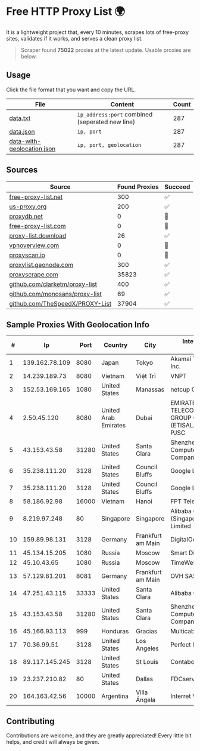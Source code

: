 
# Free HTTP Proxy List 🌍

It is a lightweight project that, every 10 minutes, scrapes lots of free-proxy sites, validates if it works, and serves a clean proxy list.


> Scraper found **75022** proxies at the latest update. Usable proxies are below.

## Usage

Click the file format that you want and copy the URL.


|File|Content|Count|
|----|-------|-----|
|[data.txt](https://raw.githubusercontent.com/themiralay/Proxy-List-World/master/data.txt)|`ip_address:port` combined (seperated new line)|287|
|[data.json](https://raw.githubusercontent.com/themiralay/Proxy-List-World/master/data.json)|`ip, port`|287|
|[data-with-geolocation.json](https://raw.githubusercontent.com/themiralay/Proxy-List-World/master/data-with-geolocation.json)|`ip, port, geolocation`|287|

## Sources

|Source|Found Proxies|Succeed|
|------|-------------|-------|
|[free-proxy-list.net](https://free-proxy-list.net)|300|✅|
|[us-proxy.org](https://www.us-proxy.org)|200|✅|
|[proxydb.net](http://proxydb.net)|0|🚫|
|[free-proxy-list.com](https://free-proxy-list.com/?page=&port=&type%5B%5D=http&type%5B%5D=https&up_time=0&search=Search)|0|🚫|
|[proxy-list.download](https://www.proxy-list.download/HTTP)|26|✅|
|[vpnoverview.com](https://vpnoverview.com/privacy/anonymous-browsing/free-proxy-servers)|0|🚫|
|[proxyscan.io](https://www.proxyscan.io)|0|🚫|
|[proxylist.geonode.com](https://proxylist.geonode.com/api/proxy-list?limit=300&page=1&sort_by=lastChecked&sort_type=desc&protocols=http,https)|300|✅|
|[proxyscrape.com](https://api.proxyscrape.com/v2/?request=displayproxies&protocol=http&timeout=10000&country=all&ssl=all&anonymity=all)|35823|✅|
|[github.com/clarketm/proxy-list](https://raw.githubusercontent.com/clarketm/proxy-list/master/proxy-list-raw.txt)|400|✅|
|[github.com/monosans/proxy-list](https://raw.githubusercontent.com/monosans/proxy-list/main/proxies/http.txt)|69|✅|
|[github.com/TheSpeedX/PROXY-List](https://raw.githubusercontent.com/TheSpeedX/PROXY-List/master/http.txt)|37904|✅|


## Sample Proxies With Geolocation Info

|#|Ip|Port|Country|City|Internet Service Provider|
|-|--|----|-------|----|-------------------------|
|1|139.162.78.109|8080|Japan|Tokyo|Akamai Technologies, Inc.|
|2|14.239.189.73|8080|Vietnam|Việt Trì|VNPT|
|3|152.53.169.165|1080|United States|Manassas|netcup GmbH|
|4|2.50.45.120|8080|United Arab Emirates|Dubai|EMIRATES TELECOMMUNICATIONS GROUP COMPANY (ETISALAT GROUP) PJSC|
|5|43.153.43.58|31280|United States|Santa Clara|Shenzhen Tencent Computer Systems Company Limited|
|6|35.238.111.20|3128|United States|Council Bluffs|Google LLC|
|7|35.238.111.20|3128|United States|Council Bluffs|Google LLC|
|8|58.186.92.98|16000|Vietnam|Hanoi|FPT Telecom Company|
|9|8.219.97.248|80|Singapore|Singapore|Alibaba Cloud (Singapore) Private Limited|
|10|159.89.98.131|3128|Germany|Frankfurt am Main|DigitalOcean, LLC|
|11|45.134.15.205|1080|Russia|Moscow|Smart Digital Ideas DOO|
|12|45.10.43.65|1080|Russia|Moscow|TimeWeb LLC|
|13|57.129.81.201|8081|Germany|Frankfurt am Main|OVH SAS|
|14|47.251.43.115|33333|United States|Santa Clara|Alibaba Cloud LLC|
|15|43.153.43.58|31280|United States|Santa Clara|Shenzhen Tencent Computer Systems Company Limited|
|16|45.166.93.113|999|Honduras|Gracias|Multicable De Honduras|
|17|70.36.99.51|3128|United States|Los Angeles|Perfect International, Inc|
|18|89.117.145.245|3128|United States|St Louis|Contabo Inc.|
|19|23.237.210.82|80|United States|Dallas|FDCservers.net|
|20|164.163.42.56|10000|Argentina|Villa Ángela|Interret Villa Angela SRL|



## Contributing

Contributions are welcome, and they are greatly appreciated! Every
little bit helps, and credit will always be given.

